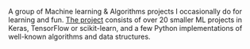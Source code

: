 A group of Machine learning & Algorithms projects I occasionally do for learning and fun. <a target="_blank" href="https://github.com/mappls/Playfield">The project</a> consists of over 20 smaller ML projects in Keras, TensorFlow or scikit-learn, and a few Python implementations of well-known algorithms and data structures. 
